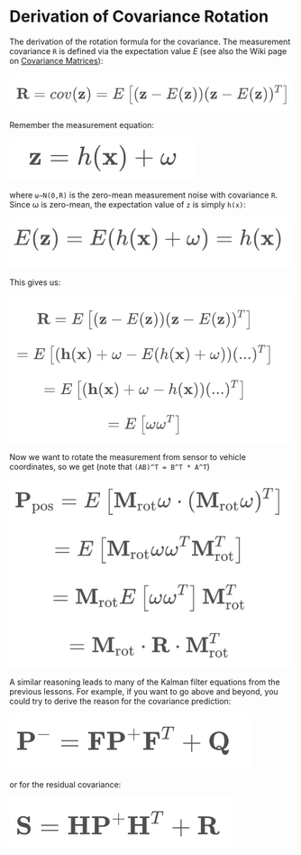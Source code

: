 # Derivation of Covariance Rotation

The derivation of the rotation formula for the covariance. The measurement covariance `R` is defined via the expectation value *E* (see also the Wiki page on [Covariance Matrices](https://en.wikipedia.org/wiki/Covariance_matrix)):

![](images/covariance-matrix-1.png)

Remember the measurement equation:

![](images/covariance-matrix-2.png)

where `ω∼N(0,R)` is the zero-mean measurement noise with covariance `R`. Since ω is zero-mean, the expectation value of `z` is simply `h(x)`:

![](images/covariance-matrix-3.png)

This gives us:

![](images/covariance-matrix-4.png)

Now we want to rotate the measurement from sensor to vehicle coordinates, so we get (note that `(AB)^T = B^T * A^T`)

![](images/covariance-matrix-5.png)

A similar reasoning leads to many of the Kalman filter equations from the previous lessons. For example, if you want to go above and beyond, you could try to derive the reason for the covariance prediction:

![](images/covariance-matrix-6.png)

or for the residual covariance:

![](images/covariance-matrix-7.png)
